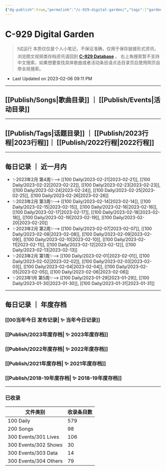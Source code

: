 ```yaml
---
{"dg-publish":true,"permalink":"/c-929-digital-garden/","tags":["gardenEntry"],"dgShowLocalGraph":true}
---
```


# C-929 Digital Garden

> ❗试运行
> 本质仅仅是个人小笔记，不保证准确，仅用于保存链接形式资讯，浏览图文视频类存档资讯请回到 **[C-929 Database](https://c929-song.super.site/)** 。
> 右上角搜索暂不支持中文搜索，如果想要查找具体歌曲或者活动条目请点击目录页后使用网页自带全局搜索。
- Last Updated on 2023-02-06 09:11 PM 

---

## [[Publish/Songs\|歌曲目录]] ｜ [[Publish/Events\|活动目录]]

---

## [[Publish/Tags\|话题目录]] ｜ [[Publish/2023行程\|2023行程]]｜ [[Publish/2022行程\|2022行程]]

---

## 每日记录 ｜ 近一月内

- ✨2023年2月 第4周✨--> [[100 Daily/2023-02-21\|2023-02-21]], [[100 Daily/2023-02-22\|2023-02-22]], [[100 Daily/2023-02-23\|2023-02-23]], [[100 Daily/2023-02-24\|2023-02-24]], [[100 Daily/2023-02-25\|2023-02-25]], [[100 Daily/2023-02-26\|2023-02-26]]
- ✨2023年2月 第3周✨--> [[100 Daily/2023-02-14\|2023-02-14]], [[100 Daily/2023-02-15\|2023-02-15]], [[100 Daily/2023-02-16\|2023-02-16]], [[100 Daily/2023-02-17\|2023-02-17]], [[100 Daily/2023-02-18\|2023-02-18]], [[100 Daily/2023-02-19\|2023-02-19]], [[100 Daily/2023-02-20\|2023-02-20]]
- ✨2023年2月 第2周✨--> [[100 Daily/2023-02-07\|2023-02-07]], [[100 Daily/2023-02-08\|2023-02-08]], [[100 Daily/2023-02-09\|2023-02-09]], [[100 Daily/2023-02-10\|2023-02-10]], [[100 Daily/2023-02-11\|2023-02-11]], [[100 Daily/2023-02-12\|2023-02-12]], [[100 Daily/2023-02-13\|2023-02-13]]
- ✨2023年2月 第1周✨--> [[100 Daily/2023-02-01\|2023-02-01]], [[100 Daily/2023-02-02\|2023-02-02]], [[100 Daily/2023-02-03\|2023-02-03]], [[100 Daily/2023-02-04\|2023-02-04]], [[100 Daily/2023-02-05\|2023-02-05]], [[100 Daily/2023-02-06\|2023-02-06]]
- ✨2023年1月 第5周✨--> [[100 Daily/2023-01-29\|2023-01-29]], [[100 Daily/2023-01-30\|2023-01-30]], [[100 Daily/2023-01-31\|2023-01-31]]


---

## 每日记录 ｜ 年度存档

### [[00当年今日 发布记录\| ✨ 当年今日记录]]
### [[Publish/2023年度存档\| ✨ 2023年度存档]]
### [[Publish/2022年度存档\| ✨ 2022年度存档]]
### [[Publish/2021年度存档\| ✨ 2021年度存档]]
### [[Publish/2018-19年度存档\| ✨ 2018-19年度存档]]

---

### 已收录

| 文件类别                  | 收录条目数 |
| --------------------- | ----- |
| 100 Daily             | 579   |
| 200 Songs             | 98    |
| 300 Events/301 Lives  | 106   |
| 300 Events/302 Shows  | 30    |
| 300 Events/303 Data   | 14    |
| 300 Events/304 Others | 79    |

